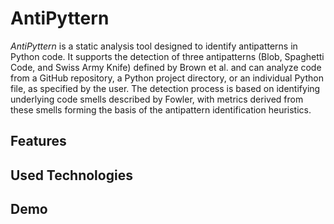 # AntiPyttern

_AntiPyttern_ is a static analysis tool designed to identify antipatterns in Python code. It supports the detection of three antipatterns (Blob, Spaghetti Code, and Swiss Army Knife) defined by Brown et al. and can analyze code from a GitHub repository, a Python project directory, or an individual Python file, as specified by the user. The detection process is based on identifying underlying code smells described by Fowler, with metrics derived from these smells forming the basis of the antipattern identification heuristics.

## Features

## Used Technologies

## Demo
